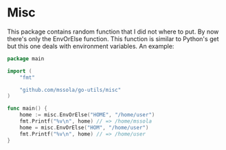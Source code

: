
# Misc

This package contains random function that I did not where to put. By now
there's only the EnvOrElse function. This function is similar to Python's get
but this one deals with environment variables. An example:

~~~ go
package main

import (
	"fmt"

	"github.com/mssola/go-utils/misc"
)

func main() {
	home := misc.EnvOrElse("HOME", "/home/user")
	fmt.Printf("%v\n", home) // => /home/mssola
	home = misc.EnvOrElse("HOM", "/home/user")
	fmt.Printf("%v\n", home) // => /home/user
}
~~~
